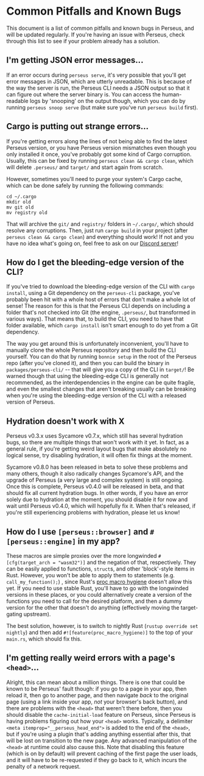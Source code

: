 # Common Pitfalls and Known Bugs

This document is a list of common pitfalls and known bugs in Perseus, and will be updated regularly. If you're having an issue with Perseus, check through this list to see if your problem already has a solution.

## I'm getting JSON error messages...

If an error occurs during `perseus serve`, it's very possible that you'll get error messages in JSON, which are utterly unreadable. This is because of the way the server is run, the Perseus CLI needs a JSON output so that it can figure out where the server binary is. You can access the human-readable logs by 'snooping' on the output though, which you can do by running `perseus snoop serve` (but make sure you've run `perseus build` first).

## Cargo is putting out strange errors...

If you're getting errors along the lines of not being able to find the latest Perseus version, or you have Perseus version mismatches even though you only installed it once, you've probably got some kind of Cargo corruption. Usually, this can be fixed by running `perseus clean && cargo clean`, which will delete `.perseus/` and `target/` and start again from scratch.

However, sometimes you'll need to purge your system's Cargo cache, which can be done safely by running the following commands:

```shell
cd ~/.cargo
mkdir old
mv git old
mv registry old
```

That will archive the `git/` and `registry/` folders in `~/.cargo/`, which should resolve any corruptions. Then, just run `cargo build` in your project (after `perseus clean && cargo clean`) and everything should work! If not and you have no idea what's going on, feel free to ask on our [Discord server](https://discord.com/invite/GNqWYWNTdp)!

## How do I get the bleeding-edge version of the CLI?

If you've tried to download the bleeding-edge version of the CLI with `cargo install`, using a Git dependency on the `perseus-cli` package, you've probably been hit with a whole host of errors that don't make a whole lot of sense! The reason for this is that the Perseus CLI depends on including a folder that's not checked into Git (the engine, `.perseus/`, but transformed in various ways). That means that, to build the CLI, you need to have that folder available, which `cargo install` isn't smart enough to do yet from a Git dependency.

The way you get around this is unfortunately inconvenient, you'll have to manually clone the whole Perseus repository and then build the CLI yourself. You can do that by running `bonnie setup` in the root of the Perseus repo (after you've cloned it), and then you can build the binary in `packages/perseus-cli/` -- that will give you a copy of the CLI in `target/`! Be warned though that using the bleeding-edge CLI is generally not recommended, as the interdependencies in the engine can be quite fragile, and even the smallest changes that aren't breaking usually can be breaking when you're using the bleeding-edge version of the CLI with a released version of Perseus.

## Hydration doesn't work with X

Perseus v0.3.x uses Sycamore v0.7.x, which still has several hydration bugs, so there are multiple things that won't work with it yet. In fact, as a general rule, if you're getting weird layout bugs that make absolutely no logical sense, try disabling hydration, it will often fix things at the moment.

Sycamore v0.8.0 has been released in beta to solve these problems and many others, though it also radically changes Sycamore's API, and the upgrade of Perseus (a very large and complex system) is still ongoing. Once this is complete, Perseus v0.4.0 will be released in beta, and that should fix all current hydration bugs. In other words, if you have an error solely due to hydration at the moment, you should disable it for now and wait until Perseus v0.4.0, which will hopefully fix it. When that's released, if you're still experiencing problems with hydration, please let us know!

## How do I use `[perseus::browser]` and `#[perseus::engine]` in my app?

These macros are simple proxies over the more longwinded `#[cfg(target_arch = "wasm32")]` and the negation of that, respectively. They can be easily applied to functions, `struct`s, and other 'block'-style items in Rust. However, you won't be able to apply them to statements (e.g. `call_my_function();`) , since Rust's [proc macro hygiene](https://github.com/rust-lang/rust/issues/54727) doesn't allow this yet. If you need to use stable Rust, you'll have to go with the longwinded versions in these places, or you could alternatively create a version of the functions you need to call for the desired platform, and then a dummy version for the other that doesn't do anything (effectively moving the target-gating upstream).

The best solution, however, is to switch to nightly Rust (`rustup override set nightly`) and then add `#![feature(proc_macro_hygiene)]` to the top of your `main.rs`, which should fix this.

## I'm getting really weird errors with a page's `<head>`...

Alright, this can mean about a million things. There is one that could be known to be Perseus' fault though: if you go to a page in your app, then reload it, then go to another page, and then navigate *back* to the original page (using a link inside your app, *not* your browser's back button), and there are problems with the `<head>` that weren't there before, then you should disable the `cache-initial-load` feature on Perseus, since Perseus is having problems figuring out how your `<head>` works. Typically, a delimiter `<meta itemprop="__perseus_head_end">` is added to the end of the `<head>`, but if you're using a plugin that's adding anything essential after this, that will be lost on transition to the new page. Any advanced manipulation of the `<head>` at runtime could also cause this. Note that disabling this feature (which is on by default) will prevent caching of the first page the user loads, and it will have to be re-requested if they go back to it, which incurs the penalty of a network request.
